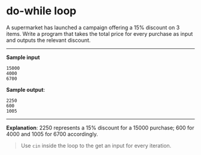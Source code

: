 # do-while loop

A supermarket has launched a campaign offering a 15% discount on 3 items. Write a program that takes the total price for every purchase as input and outputs the relevant discount.

---

**Sample input**
```
15000
4000
6700
```

**Sample output**:
```
2250
600
1005
```

---

**Explanation**: 2250 represents a 15% discount for a 15000 purchase; 600 for 4000 and 1005 for 6700 accordingly.

>Use `cin` inside the loop to the get an input for every iteration.